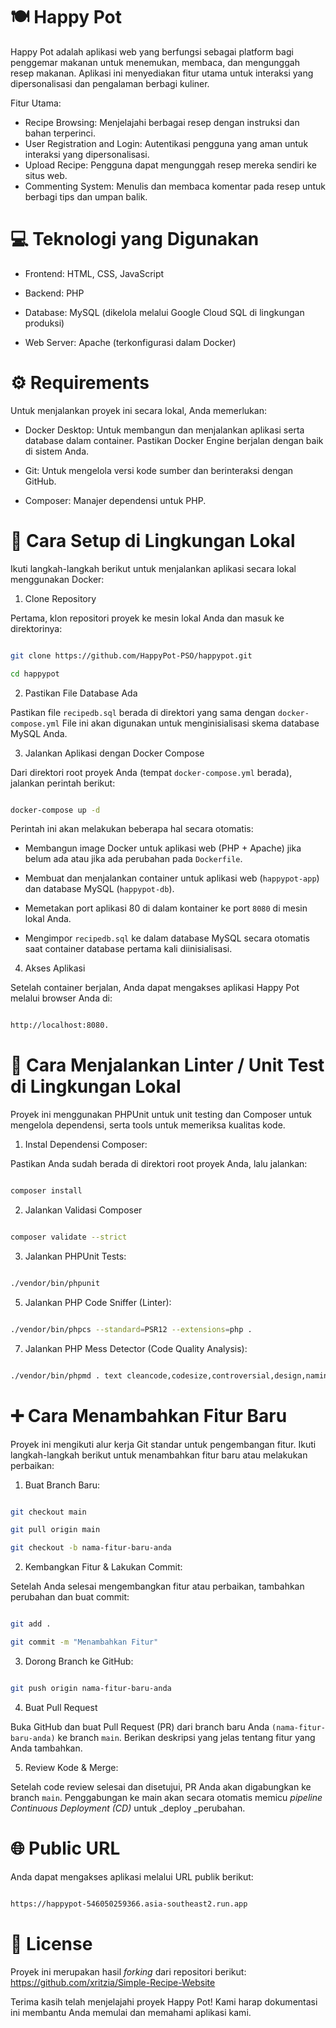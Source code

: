 # 🍽️ Happy Pot

Happy Pot adalah aplikasi web yang berfungsi sebagai platform bagi penggemar makanan untuk menemukan, membaca, dan mengunggah resep makanan. Aplikasi ini menyediakan fitur utama untuk interaksi yang dipersonalisasi dan pengalaman berbagi kuliner.

Fitur Utama:

- Recipe Browsing: Menjelajahi berbagai resep dengan instruksi dan bahan terperinci.
- User Registration and Login: Autentikasi pengguna yang aman untuk interaksi yang dipersonalisasi.
- Upload Recipe: Pengguna dapat mengunggah resep mereka sendiri ke situs web.
- Commenting System: Menulis dan membaca komentar pada resep untuk berbagi tips dan umpan balik.

# 💻 Teknologi yang Digunakan

- Frontend: HTML, CSS, JavaScript

- Backend: PHP

- Database: MySQL (dikelola melalui Google Cloud SQL di lingkungan produksi)

- Web Server: Apache (terkonfigurasi dalam Docker)



# ⚙️ Requirements

Untuk menjalankan proyek ini secara lokal, Anda memerlukan:

- Docker Desktop: Untuk membangun dan menjalankan aplikasi serta database dalam container. Pastikan Docker Engine berjalan dengan baik di sistem Anda.

- Git: Untuk mengelola versi kode sumber dan berinteraksi dengan GitHub.

- Composer: Manajer dependensi untuk PHP.



# 🚀 Cara Setup di Lingkungan Lokal

Ikuti langkah-langkah berikut untuk menjalankan aplikasi secara lokal menggunakan Docker:



1. Clone Repository

Pertama, klon repositori proyek ke mesin lokal Anda dan masuk ke direktorinya:

``` bash

git clone https://github.com/HappyPot-PSO/happypot.git

cd happypot

```



2. Pastikan File Database Ada

Pastikan file ```recipedb.sql``` berada di direktori yang sama dengan ```docker-compose.yml``` File ini akan digunakan untuk menginisialisasi skema database MySQL Anda.



3. Jalankan Aplikasi dengan Docker Compose

Dari direktori root proyek Anda (tempat ```docker-compose.yml``` berada), jalankan perintah berikut:

``` bash

docker-compose up -d

```

Perintah ini akan melakukan beberapa hal secara otomatis:

- Membangun image Docker untuk aplikasi web (PHP + Apache) jika belum ada atau jika ada perubahan pada ```Dockerfile```.

- Membuat dan menjalankan container untuk aplikasi web (```happypot-app```) dan database MySQL (```happypot-db```).

- Memetakan port aplikasi 80 di dalam kontainer ke port ```8080``` di mesin lokal Anda.

- Mengimpor ```recipedb.sql``` ke dalam database MySQL secara otomatis saat container database pertama kali diinisialisasi.



4. Akses Aplikasi

Setelah container berjalan, Anda dapat mengakses aplikasi Happy Pot melalui browser Anda di:

``` bash

http://localhost:8080.

```



# 🧪 Cara Menjalankan Linter / Unit Test di Lingkungan Lokal

Proyek ini menggunakan PHPUnit untuk unit testing dan Composer untuk mengelola dependensi, serta tools untuk memeriksa kualitas kode.



1. Instal Dependensi Composer:

Pastikan Anda sudah berada di direktori root proyek Anda, lalu jalankan:

``` bash

composer install

```



2. Jalankan Validasi Composer

``` bash

composer validate --strict

```



3. Jalankan PHPUnit Tests:

``` bash

./vendor/bin/phpunit

```



5. Jalankan PHP Code Sniffer (Linter):

``` bash

./vendor/bin/phpcs --standard=PSR12 --extensions=php .

```



7. Jalankan PHP Mess Detector (Code Quality Analysis):

``` bash

./vendor/bin/phpmd . text cleancode,codesize,controversial,design,naming,unusedcode

```



# ➕ Cara Menambahkan Fitur Baru

Proyek ini mengikuti alur kerja Git standar untuk pengembangan fitur. Ikuti langkah-langkah berikut untuk menambahkan fitur baru atau melakukan perbaikan:



1. Buat Branch Baru:

``` bash

git checkout main

git pull origin main

git checkout -b nama-fitur-baru-anda

```



2. Kembangkan Fitur & Lakukan Commit:

Setelah Anda selesai mengembangkan fitur atau perbaikan, tambahkan perubahan dan buat commit:

``` bash

git add .

git commit -m "Menambahkan Fitur"

```



3. Dorong Branch ke GitHub:

``` bash

git push origin nama-fitur-baru-anda

```



4. Buat Pull Request

Buka GitHub dan buat Pull Request (PR) dari branch baru Anda ```(nama-fitur-baru-anda)``` ke branch ```main```. Berikan deskripsi yang jelas tentang fitur yang Anda tambahkan.



5. Review Kode & Merge:

Setelah code review selesai dan disetujui, PR Anda akan digabungkan ke branch ```main```. Penggabungan ke main akan secara otomatis memicu _pipeline Continuous Deployment (CD)_ untuk _deploy _perubahan.



# 🌐 Public URL

Anda dapat mengakses aplikasi melalui URL publik berikut:

``` bash

https://happypot-546050259366.asia-southeast2.run.app

```



# 📝 License

Proyek ini merupakan hasil _forking_ dari repositori berikut: https://github.com/xritzia/Simple-Recipe-Website

Terima kasih telah menjelajahi proyek Happy Pot! Kami harap dokumentasi ini membantu Anda memulai dan memahami aplikasi kami.